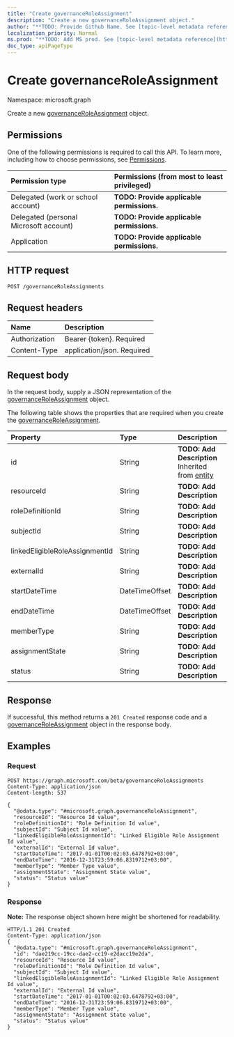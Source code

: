```yaml
---
title: "Create governanceRoleAssignment"
description: "Create a new governanceRoleAssignment object."
author: "**TODO: Provide Github Name. See [topic-level metadata reference](https://msgo.azurewebsites.net/add/document/guidelines/metadata.html#topic-level-metadata)**"
localization_priority: Normal
ms.prod: "**TODO: Add MS prod. See [topic-level metadata reference](https://msgo.azurewebsites.net/add/document/guidelines/metadata.html#topic-level-metadata)**"
doc_type: apiPageType
---
```


# Create governanceRoleAssignment

Namespace: microsoft.graph

Create a new [governanceRoleAssignment](../resources/governanceroleassignment.md) object.

## Permissions
One of the following permissions is required to call this API. To learn more, including how to choose permissions, see [Permissions](/concepts/permissions-reference.md).

|Permission type|Permissions (from most to least privileged)|
|:---|:---|
|Delegated (work or school account)|**TODO: Provide applicable permissions.**|
|Delegated (personal Microsoft account)|**TODO: Provide applicable permissions.**|
|Application|**TODO: Provide applicable permissions.**|

## HTTP request
<!-- {
  "blockType": "ignored"
}
-->
``` http
POST /governanceRoleAssignments
```

## Request headers
|Name|Description|
|:---|:---|
|Authorization|Bearer {token}. Required|
|Content-Type|application/json. Required|

## Request body
In the request body, supply a JSON representation of the [governanceRoleAssignment](../resources/governanceroleassignment.md) object.

The following table shows the properties that are required when you create the [governanceRoleAssignment](../resources/governanceroleassignment.md).

|Property|Type|Description|
|:---|:---|:---|
|id|String|**TODO: Add Description** Inherited from [entity](../resources/entity.md)|
|resourceId|String|**TODO: Add Description**|
|roleDefinitionId|String|**TODO: Add Description**|
|subjectId|String|**TODO: Add Description**|
|linkedEligibleRoleAssignmentId|String|**TODO: Add Description**|
|externalId|String|**TODO: Add Description**|
|startDateTime|DateTimeOffset|**TODO: Add Description**|
|endDateTime|DateTimeOffset|**TODO: Add Description**|
|memberType|String|**TODO: Add Description**|
|assignmentState|String|**TODO: Add Description**|
|status|String|**TODO: Add Description**|



## Response
If successful, this method returns a `201 Created` response code and a [governanceRoleAssignment](../resources/governanceroleassignment.md) object in the response body.

## Examples

### Request
<!-- {
  "blockType": "request",
  "name": "create_governanceroleassignment_from_governanceroleassignments"
}
-->
``` http
POST https://graph.microsoft.com/beta/governanceRoleAssignments
Content-Type: application/json
Content-length: 537

{
  "@odata.type": "#microsoft.graph.governanceRoleAssignment",
  "resourceId": "Resource Id value",
  "roleDefinitionId": "Role Definition Id value",
  "subjectId": "Subject Id value",
  "linkedEligibleRoleAssignmentId": "Linked Eligible Role Assignment Id value",
  "externalId": "External Id value",
  "startDateTime": "2017-01-01T00:02:03.6478792+03:00",
  "endDateTime": "2016-12-31T23:59:06.8319712+03:00",
  "memberType": "Member Type value",
  "assignmentState": "Assignment State value",
  "status": "Status value"
}
```

### Response
**Note:** The response object shown here might be shortened for readability.
<!-- {
  "blockType": "response",
  "truncated": true,
  "@odata.type": "microsoft.graph.governanceroleassignment"
}
-->
``` http
HTTP/1.1 201 Created
Content-Type: application/json
{
  "@odata.type": "#microsoft.graph.governanceRoleAssignment",
  "id": "dae219cc-19cc-dae2-cc19-e2dacc19e2da",
  "resourceId": "Resource Id value",
  "roleDefinitionId": "Role Definition Id value",
  "subjectId": "Subject Id value",
  "linkedEligibleRoleAssignmentId": "Linked Eligible Role Assignment Id value",
  "externalId": "External Id value",
  "startDateTime": "2017-01-01T00:02:03.6478792+03:00",
  "endDateTime": "2016-12-31T23:59:06.8319712+03:00",
  "memberType": "Member Type value",
  "assignmentState": "Assignment State value",
  "status": "Status value"
}
```

